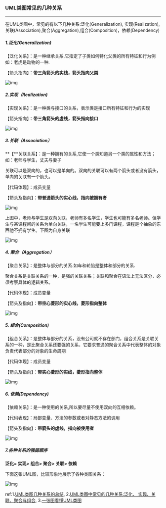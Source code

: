 ### UML类图常见的几种关系

***

在UML类图中，常见的有以下几种关系:泛化(Generalization),  实现(Realization),关联(Association),聚合(Aggregation),组合(Composition)，依赖(Dependency)



##### 1.泛化(Generalization)

【泛化关系】：是一种继承关系,它指定了子类如何特化父类的所有特征和行为例如：老虎是动物的一种.

【箭头指向】：**带三角箭头的实线，箭头指向父类**

![img](http://images.cnblogs.com/cnblogs_com/prayjourney/1041349/o_uml1.gif)



##### 2.实现（Realization)

【实现关系】：是一种类与接口的关系，表示类是接口所有特征和行为的实现

【箭头指向】：**带三角箭头的虚线，箭头指向接口**

![img](http://images.cnblogs.com/cnblogs_com/prayjourney/1041349/o_uml2.gif)



##### 3.关联（Association）

**【**关联关系】：是一种拥有的关系,它使一个类知道另一个类的属性和方法；如：老师与学生，丈夫与妻子

关联可以是双向的，也可以是单向的。双向的关联可以有两个箭头或者没有箭头，单向的关联有一个箭头。

【代码体现】：成员变量

【箭头及指向】：**带普通箭头的实心线，指向被拥有者**

![img](http://images.cnblogs.com/cnblogs_com/prayjourney/1041349/o_uml3.gif)

上图中，老师与学生是双向关联，老师有多名学生，学生也可能有多名老师。但学生与某课程间的关系为单向关联，一名学生可能要上多门课程，课程是个抽象的东西他不拥有学生。下图为自身关联

![img](http://images.cnblogs.com/cnblogs_com/prayjourney/1041349/o_uml4.gif)



##### 4. 聚合（Aggregation）

【聚合关系】：是整体与部分的关系.如车和轮胎是整体和部分的关系.

聚合关系是关联关系的一种，是强的关联关系；关联和聚合在语法上无法区分，必须考察具体的逻辑关系。

【代码体现】：成员变量

【箭头及指向】：**带空心菱形的实心线，菱形指向整体**

![img](http://images.cnblogs.com/cnblogs_com/prayjourney/1041349/o_uml5.gif)



##### 5. 组合(Composition)

【组合关系】：是整体与部分的关系，没有公司就不存在部门，组合关系是关联关系的一种，是比聚合关系还要强的关系，它要求普通的聚合关系中代表整体的对象负责代表部分的对象的生命周期

【代码体现】：成员变量

【箭头及指向】：**带实心菱形的实线，菱形指向整体**

![img](http://images.cnblogs.com/cnblogs_com/prayjourney/1041349/o_uml6.gif)



##### 6. 依赖(Dependency)

【依赖关系】：是一种使用的关系,所以要尽量不使用双向的互相依赖。

【代码表现】：局部变量、方法的参数或者对静态方法的调用

【箭头及指向】：**带箭头的虚线，指向被使用者**

 ![img](http://images.cnblogs.com/cnblogs_com/prayjourney/1041349/o_uml7.gif)



##### 7.各种关系的强弱顺序

**泛化= 实现> 组合> 聚合> 关联> 依赖**

下面这张UML图，比较形象地展示了各种类图关系：

![img](http://images.cnblogs.com/cnblogs_com/prayjourney/1041349/o_uml8.gif)



ref:1.[UML类图几种关系的总结](http://blog.csdn.net/tianhai110/article/details/6339565),   2.[UML类图中常见的几种关系:泛化、 实现、关联、聚合与组合](http://blog.csdn.net/shenlei19911210/article/details/48176793),   3.[一张图看懂UML类图](http://blog.csdn.net/luzhenyuxfcy/article/details/51273670)